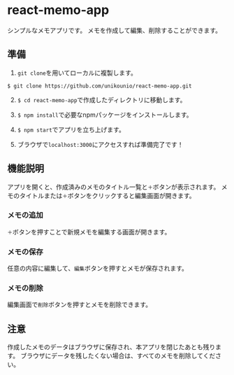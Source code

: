 # react-memo-app

シンプルなメモアプリです。
メモを作成して編集、削除することができます。

## 準備

1. `git clone`を用いてローカルに複製します。

```
$ git clone https://github.com/unikounio/react-memo-app.git
```

2. `$ cd react-memo-app`で作成したディレクトリに移動します。

3. `$ npm install`で必要なnpmパッケージをインストールします。

4. `$ npm start`でアプリを立ち上げます。

5. ブラウザで`localhost:3000`にアクセスすれば準備完了です！

## 機能説明

アプリを開くと、作成済みのメモのタイトル一覧と`＋`ボタンが表示されます。
メモのタイトルまたは`＋`ボタンをクリックすると編集画面が開きます。

### メモの追加

`＋`ボタンを押すことで新規メモを編集する画面が開きます。

### メモの保存

任意の内容に編集して、`編集`ボタンを押すとメモが保存されます。

### メモの削除

編集画面で`削除`ボタンを押すとメモを削除できます。

## 注意

作成したメモのデータはブラウザに保存され、本アプリを閉じたあとも残ります。
ブラウザにデータを残したくない場合は、すべてのメモを削除してください。
